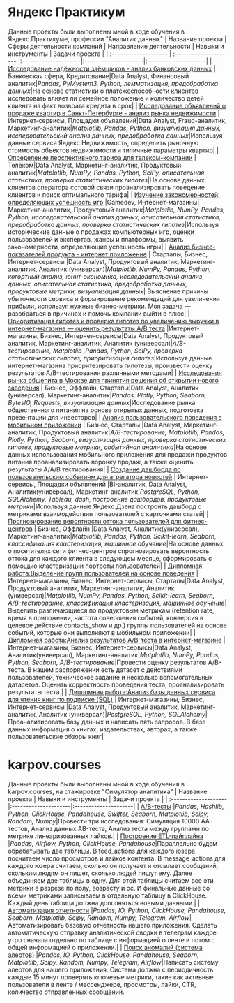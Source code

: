 # Яндекс Практикум
Данные проекты были выполнены мной в ходе обучения в Яндекс.Практикуме, профессии "Аналитик данных"
| Название проекта      | Сферы деятельности компаний | Направление деятельности | Навыки и инструменты             | Задачи проекта     |
| :-------------------- | :--------------------- |:---------------------|:---------------------|:---------------------|
| [Исследование надёжности заёмщиков - анализ банковских данных](https://github.com/KorchaginIgor/data_analitics/tree/main/credit_scoring) |Банковская сфера, Кредитование|Data Analyst, Финансовый аналитик|*Pandas, PyMystem3, Python, лемматизация, предобработка данных*|На основе статистики о платёжеспособности клиентов исследовать влияет ли семейное положение и количество детей клиента на факт возврата кредита в срок|
| [Исследование объявлений о продаже квартир в Санкт-Петербурге - анализ рынка недвижимости](https://github.com/KorchaginIgor/data_analitics/tree/main/real_estate) |Интернет-сервисы, Площадки объявлений|Data Analyst, Fraud-аналитик, Маркетинг-аналитик|*Matplotlib, Pandas, Python, визуализация данных, исследовательский анализ данных, предобработка данных*|Используя данные сервиса Яндекс.Недвижимость, определить рыночную стоимость объектов недвижимости и типичные параметры квартир|
| [Определение перспективного тарифа для телеком-компании](https://github.com/KorchaginIgor/data_analitics/tree/main/mobile_provider) |Телеком|Data Analyst, Маркетинг-аналитик, Продуктовый аналитик|*Matplotlib, NumPy, Pandas, Python, SciPy, описательная статистика, проверка статистических гипотез*|На основе данных клиентов оператора сотовой связи проанализировать поведение клиентов и поиск оптимального тарифа|
| [Изучение закономерностей, определяющих успешность игр](https://github.com/KorchaginIgor/data_analitics/tree/main/videogames) |Gamedev, Интернет-магазины|Маркетинг-аналитик, Продуктовый аналитик|*Matplotlib, NumPy, Pandas, Python, исследовательский анализ данных, описательная статистика, предобработка данных, проверка статистических гипотез*|Используя исторические данные о продажах компьютерных игр, оценки пользователей и экспертов, жанры и платформы, выявить закономерности, определяющие успешность игры|
| [Анализ бизнес-показателей продукта - интернет приложение](https://github.com/KorchaginIgor/data_analitics/tree/main/service_product_metrics) | Стартапы, Бизнес, Интернет-сервисы |Data Analyst, Продуктовый аналитик, Маркетинг-аналитик, Аналитик (универсал)|*Matplotlib, NumPy, Pandas, Python, когортный анализ, юнит-экономика, исследовательский анализ данных, описательная статистика, предобработка данных, продуктовые метрики, визуализация данных*| Выяснение причины убыточности сервиса и формирование рекомендаций для увеличения прибыли, используя нужные бизнес-метрики. Моя задача — разобраться в причинах и помочь компании выйти в плюс| 
| [Приоритизация гипотез и проверка гипотез по увеличению выручки в интернет-магазине — оценить результаты A/B теста](https://github.com/KorchaginIgor/data_analitics/tree/main/ab_test) |Интернет-магазины, Бизнес, Интернет-сервисы|Data Analyst, Продуктовый аналитик, Маркетинг-аналитик, Аналитик (универсал)|*A/B-тестирование, Matplotlib ,Pandas, Python, SciPy, проверка статистических гипотез, приоритизация гипотез*|Используя данные интернет-магазина приоритезировать гипотезы, произвести оценку результатов A/B-тестирования различными методами|
| [Исследования рынка общепита в Москве для принятия решения об открытии нового заведения](https://github.com/KorchaginIgor/data_analitics/tree/main/caterings) | Бизнес, Оффлайн, Стартапы|Data Analyst, Аналитик (универсал), Маркетинг-аналитик|*Pandas, Plotly, Python, Seaborn, BytesIO, Requests, визуализация данных*|Исследование рынка общественного питания на основе открытых данных, подготовка презентации для инвесторов|
| [Анализ пользовательского поведения в мобильном приложении](https://github.com/KorchaginIgor/data_analitics/tree/main/user_behavior) | Бизнес, Стартапы |Data Analyst, Маркетинг-аналитик, Продуктовый аналитик|*A/B-тестирование, Matplotlib, Pandas, Plotly, Python, Seaborn, визуализация данных, проверка статистических гипотез, продуктовые метрики, событийная аналитика*|На основе данных использования мобильного приложения для продажи продуктов питания проанализировать воронку продаж, а также оценить результаты A/A/B тестирования|
| [Создание дашборда по пользовательским событиям для агрегатора новостей](https://github.com/KorchaginIgor/data_analitics/tree/main/dashboard) | Интернет-сервисы, Площадки объявлений |BI-аналитик, Data Analyst, Аналитик(универсал), Маркетинг-аналитик|*PostgreSQL, Python, SQLAlchemy, Tableau, dash, построение дашбордов, продуктовые метрики*|Используя данные Яндекс.Дзена построить дашборд с метриками взаимодействия пользователей с карточками статей|
| [Прогнозирование вероятности оттока пользователей для фитнес-центров](https://github.com/KorchaginIgor/data_analitics/tree/main/gym_churn) | Бизнес, Оффлайн |Data Analyst, Аналитик(универсал), Маркетинг-аналитик|*Matplotlib, Pandas, Python, Scikit-learn, Seaborn, классификация кластеризация, машинное обучение*|На основе данных о посетителях сети фитнес-центров спрогнозировать вероятность оттока для каждого клиента в следующем месяце, сформировать с помощью кластеризации портреты пользователей|
| [Дипломная работа:Выделение групп пользователей на основе поведения](https://github.com/KorchaginIgor/data_analitics/tree/main/diplom_mobile_app) |Интернет-магазины, Бизнес, Интернет-сервисы, Стартапы|Data Analyst, Продуктовый аналитик, Маркетинг-аналитик, Аналитик (универсал)|*Matplotlib, NumPy, Pandas, Python, Scikit-learn, Seaborn, A/B-тестирование, классификация кластеризация, машинное обучение*|Выделить различающиеся по продуктовым метрикам (retention rate, время в приложении, частота совершения событий, конверсия в целевое действие contacts_show и др.) группы пользователей на основе событий, которые они выполняют в мобильном приложении|
| [Дипломная работа:Анализ результатов A/B-теста в интернет-магазине](https://github.com/KorchaginIgor/data_analitics/tree/main/diplom_ab_test) |Интернет-магазины, Бизнес, Интернет-сервисы|Data Analyst, Аналитик(универсал), Маркетинг-аналитик|*Matplotlib, NumPy, Pandas, Python, Seaborn, A/B-тестирование*|Провести оценку результатов A/B-теста. В нашем распоряжении есть датасет с действиями пользователей, техническое задание и несколько вспомогательных датасетов. Оценить корректность проведения теста, проанализировать результаты теста.|
| [Дипломная работа:Анализ базы данных сервиса для чтения книг по подписке (SQL)](https://github.com/KorchaginIgor/data_analitics/tree/main/diplom_sql) | Интернет-магазины, Бизнес, Интернет-сервисы |Data Analyst, Продуктовый аналитик, Маркетинг-аналитик, Аналитик (универсал)|*PostgreSQL, Python, SQLAlchemy*|Проанализировать базу данных и написать пять запросов. В базе данных информация о книгах, издательствах, авторах, а также пользовательские обзоры книг|
# karpov.courses
Данные проекты были выполнены мной в ходе обучения в karpov.courses, на стажировке "Симулятор аналитика"
| Название проекта      |  Навыки и инструменты             | Задачи проекта     |
| :-------------------- |:---------------------|:---------------------|
| [А/B-тесты](https://github.com/KorchaginIgor/data_analitics/tree/main/karpov_ab_test) |*Pandas, Hashlib, Python, ClickHouse, Pandahouse, Swifter, Seaborn, Matplotlib, Scipy, Random, Numpy*|Провести три исследования: Симуляция 10000 АА-тестов, Анализ данных АB-теста, Анализ теста между группами по метрике линеаризованных лайков.|
| [Построение ETL-пайплайна](https://github.com/KorchaginIgor/data_analitics/tree/main/karpov_etl) |*Pandas, Airflow, Python, ClickHouse, Pandahouse*|Параллельно будем обрабатывать две таблицы. В feed_actions для каждого юзера посчитаем число просмотров и лайков контента. В message_actions для каждого юзера считаем, сколько он получает и отсылает сообщений, скольким людям он пишет, сколько людей пишут ему. Далее объединяем две таблицы в одну. Для этой таблицы считаем все эти метрики в разрезе по полу, возрасту и ос. И финальные данные со всеми метриками записываем в отдельную таблицу в ClickHouse. Каждый день таблица должна дополняться новыми данными.|
| [Автоматизация отчетности](https://github.com/KorchaginIgor/data_analitics/tree/main/karpov_reports) |*Pandas, IO, Python, ClickHouse, Pandahouse, Seaborn, Matplotlib, Scipy, Random, Numpy, Telegram, Airflow*|Автоматизировать базовую отчетность нашего приложения.  Сделать автоматическую отправку аналитической сводки в телеграм каждое утро сначала отдельно по таблице с информацией о ленте и потом с общей информацией о приложении.|
| [Поиск аномалий (система алертов)](https://github.com/KorchaginIgor/data_analitics/tree/main/karpov_alerts) |*Pandas, IO, Python, ClickHouse, Pandahouse, Seaborn, Matplotlib, Scipy, Random, Numpy, Telegram, Airflow*|Написать систему алертов для нашего приложения. Система должна с периодичность каждые 15 минут проверять ключевые метрики, такие как активные пользователи в ленте / мессенджере, просмотры, лайки, CTR, количество отправленных сообщений. |














